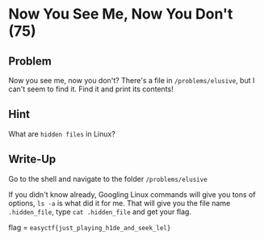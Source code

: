 # Now You See Me, Now You Don't (75)

## Problem

Now you see me, now you don't? There's a file in `/problems/elusive`, but I can't seem to find it. Find it and print its contents!

## Hint

What are `hidden files` in Linux?

## Write-Up

Go to the shell and navigate to the folder `/problems/elusive`

If you didn't know already, Googling Linux commands will give you tons of options, `ls -a` is what did it for me.
That will give you the file name `.hidden_file`, type `cat .hidden_file` and get your flag.

flag = `easyctf{just_playing_h1de_and_seek_lel}`